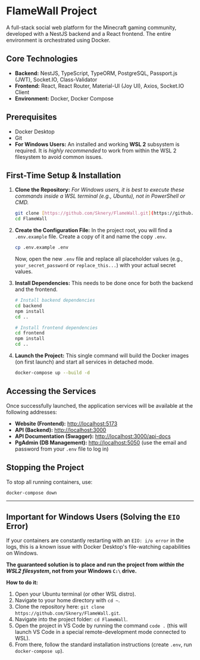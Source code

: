 # FlameWall Project

A full-stack social web platform for the Minecraft gaming community, developed with a NestJS backend and a React frontend. The entire environment is orchestrated using Docker.

## Core Technologies
- **Backend:** NestJS, TypeScript, TypeORM, PostgreSQL, Passport.js (JWT), Socket.IO, Class-Validator
- **Frontend:** React, React Router, Material-UI (Joy UI), Axios, Socket.IO Client
- **Environment:** Docker, Docker Compose

## Prerequisites
- Docker Desktop
- Git
- **For Windows Users:** An installed and working **WSL 2** subsystem is required. It is *highly recommended* to work from within the WSL 2 filesystem to avoid common issues.

## First-Time Setup & Installation

1.  **Clone the Repository:**
    *For Windows users, it is best to execute these commands inside a WSL terminal (e.g., Ubuntu), not in PowerShell or CMD.*
    ```bash
    git clone [https://github.com/Sknery/FlameWall.git](https://github.com/Sknery/FlameWall.git)
    cd FlameWall
    ```

2.  **Create the Configuration File:**
    In the project root, you will find a `.env.example` file. Create a copy of it and name the copy `.env`.
    ```bash
    cp .env.example .env
    ```
    Now, open the new `.env` file and replace all placeholder values (e.g., `your_secret_password` or `replace_this...`) with your actual secret values.

3.  **Install Dependencies:**
    This needs to be done once for both the backend and the frontend.
    ```bash
    # Install backend dependencies
    cd backend
    npm install
    cd ..

    # Install frontend dependencies
    cd frontend
    npm install
    cd ..
    ```

4.  **Launch the Project:**
    This single command will build the Docker images (on first launch) and start all services in detached mode.
    ```bash
    docker-compose up --build -d
    ```

## Accessing the Services

Once successfully launched, the application services will be available at the following addresses:
- **Website (Frontend):** [http://localhost:5173](http://localhost:5173)
- **API (Backend):** [http://localhost:3000](http://localhost:3000)
- **API Documentation (Swagger):** [http://localhost:3000/api-docs](http://localhost:3000/api-docs)
- **PgAdmin (DB Management):** [http://localhost:5050](http://localhost:5050) (use the email and password from your `.env` file to log in)

## Stopping the Project
To stop all running containers, use:
```bash
docker-compose down
```
---

## Important for Windows Users (Solving the `EIO` Error)

If your containers are constantly restarting with an `EIO: i/o error` in the logs, this is a known issue with Docker Desktop's file-watching capabilities on Windows.

**The guaranteed solution is to place and run the project from *within the WSL2 filesystem*, not from your Windows `C:\` drive.**

**How to do it:**
1. Open your Ubuntu terminal (or other WSL distro).
2. Navigate to your home directory with `cd ~`.
3. Clone the repository here: `git clone https://github.com/Sknery/FlameWall.git`.
4. Navigate into the project folder: `cd FlameWall`.
5. Open the project in VS Code by running the command `code .` (this will launch VS Code in a special remote-development mode connected to WSL).
6. From there, follow the standard installation instructions (create `.env`, run `docker-compose up`).